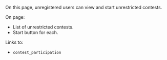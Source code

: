 
On this page, unregistered users can view and start unrestricted contests.

On page:
- List of unrestricted contests.
- Start button for each.

Links to:
- `contest_participation`


